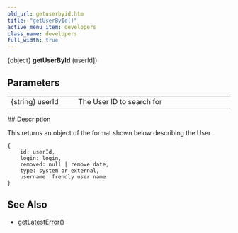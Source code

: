 ```yaml
---
old_url: getuserbyid.htm
title: "getUserById()"
active_menu_item: developers
class_name: developers
full_width: true
---
```



{object} **getUserById** (userId])

## Parameters

<table>
<tr>
<td width="183">
{string} userId

</td>
<td width="15">
</td>
<td width="682">
The User ID to search for

</td>
</tr>
</table>
## Description

This returns an object of the format shown below describing the User

    {
        id: userId, 
        login: login, 
        removed: null | remove date, 
        type: system or external, 
        username: frendly user name
    }
   

## See Also

 - [getLatestError()](/developers/documentation/scripting-apis/server-side-api/ssj-object/miscellaneous/getlatesterror)

